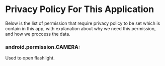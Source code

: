 # Privacy Policy For This Application






Below is the list of permission that require privacy policy to be set which is contain in this app, with explanation about why we need this permission, and how we proccess the data.


### android.permission.CAMERA:

Used to open flashlight.
